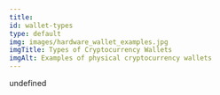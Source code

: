 ```yaml
--- 
title: 
id: wallet-types
type: default
img: images/hardware_wallet_examples.jpg
imgTitle: Types of Cryptocurrency Wallets
imgAlt: Examples of physical cryptocurrency wallets
---
```


undefined

